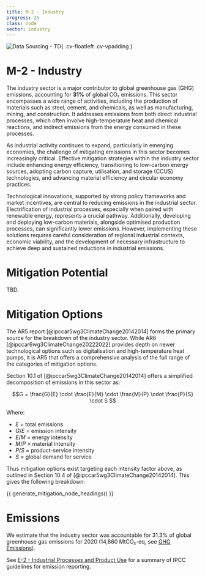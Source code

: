 ```yaml
---
title: M-2 - Industry
progress: 25
class: node
sector: industry
---
```


![Data Sourcing - TD](/images/icon_mitigation_compendium.svg){ .cv-floatleft .cv-vpadding } 
<h1 class="cv-h2">M-2 - Industry</h1>


The industry sector is a major contributor to global greenhouse gas (GHG) emissions, accounting for **31%** of global CO₂ emissions. This sector encompasses a wide range of activities, including the production of materials such as steel, cement, and chemicals, as well as manufacturing, mining, and construction. It addresses emissions from both direct industrial processes, which often involve high-temperature heat and chemical reactions, and indirect emissions from the energy consumed in these processes.

As industrial activity continues to expand, particularly in emerging economies, the challenge of mitigating emissions in this sector becomes increasingly critical. Effective mitigation strategies within the industry sector include enhancing energy efficiency, transitioning to low-carbon energy sources, adopting carbon capture, utilisation, and storage (CCUS) technologies, and advancing material efficiency and circular economy practices.

Technological innovations, supported by strong policy frameworks and market incentives, are central to reducing emissions in the industrial sector. Electrification of industrial processes, especially when paired with renewable energy, represents a crucial pathway. Additionally, developing and deploying low-carbon materials, alongside optimised production processes, can significantly lower emissions. However, implementing these solutions requires careful consideration of regional industrial contexts, economic viability, and the development of necessary infrastructure to achieve deep and sustained reductions in industrial emissions.



# Mitigation Potential
TBD.


# Mitigation Options

The AR5 report [@ipccar5wg3ClimateChange20142014] forms the primary source for the breakdown of the industry sector. While AR6 [@ipccar6wg3ClimateChange20222022] provides depth on newer technological options such as digitalisation and high-temperature heat pumps, it is AR5 that offers a comprehensive analysis of the full range of the categories of mitigation options.

Section 10.1 of [@ipccar5wg3ClimateChange20142014] offers a simplified decomposition of emissions in this sector as:

$$G = \frac{G}{E} \cdot \frac{E}{M} \cdot \frac{M}{P} \cdot \frac{P}{S} \cdot S $$

Where:

- $E$ = total emissions
- $G/E$ = emission intensity
- $E/M$ = energy intensity
- $M/P$ = material intensity
- $P/S$ = product-service intensity
- $S$ = global demand for service

Thus mitigation options exist targeting each intensity factor above, as outlined in Section 10.4 of [@ipccar5wg3ClimateChange20142014]. This gives the following breakdown:

{{ generate_mitigation_node_headings() }}



# Emissions
We estimate that the industry sector was accountable for 31.3% of global greenhouse gas emissions for 2020 (14,860 MtCO₂-eq, see [GHG Emissions](/5-resources/4-reference/3-ghg-emissions.md)).

See [E-2 - Industrial Processes and Product Use](/2-ipcc-mitigation-options/ipcc-2019-emissions/2-ippu/index.md) for a summary of IPCC guidelines for emission reporting.  



<!--- 
TODO:


TODO: Harmonise with chapter 5:


- 5.3.1 Efficient Service Provision
	- Goods (units)
		- Avoid:
			- Reduce consumption quantities
			- Long lasting fabric, appliances
			- Sharing economy
		- Shift:
			- Materials-efficient product designs
		- Improve:
			- Use of low-carbon materials
			- New manufacturing processes and equipment use


--->
